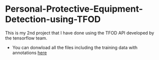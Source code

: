# Personal-Protective-Equipment-Detection-using-TFOD

This is my 2nd project that I have done using the TFOD API developed by the tensorflow team.

* You can donwload all the files including the training data with annotations [here](https://drive.google.com/file/d/1298qMacZm_QOeuTRmLlterE7G8TC0UAX/view?usp=sharing) 

